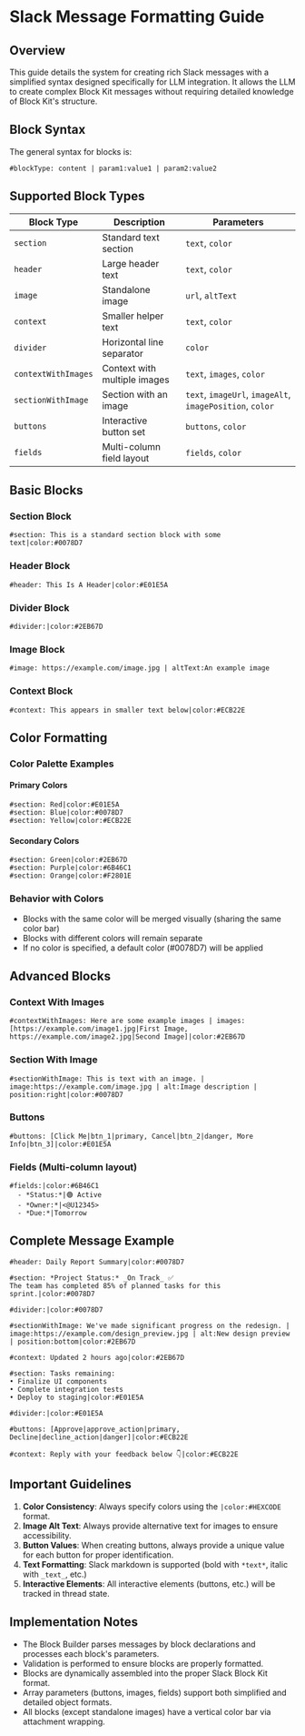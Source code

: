 # Slack Message Formatting Guide

## Overview

This guide details the system for creating rich Slack messages with a simplified syntax designed specifically for LLM integration. It allows the LLM to create complex Block Kit messages without requiring detailed knowledge of Block Kit's structure.

## Block Syntax

The general syntax for blocks is:

```
#blockType: content | param1:value1 | param2:value2
```

## Supported Block Types

| Block Type | Description | Parameters |
|------------|-------------|------------|
| `section` | Standard text section | `text`, `color` |
| `header` | Large header text | `text`, `color` |
| `image` | Standalone image | `url`, `altText` |
| `context` | Smaller helper text | `text`, `color` |
| `divider` | Horizontal line separator | `color` |
| `contextWithImages` | Context with multiple images | `text`, `images`, `color` |
| `sectionWithImage` | Section with an image | `text`, `imageUrl`, `imageAlt`, `imagePosition`, `color` |
| `buttons` | Interactive button set | `buttons`, `color` |
| `fields` | Multi-column field layout | `fields`, `color` |

## Basic Blocks

### Section Block
```
#section: This is a standard section block with some text|color:#0078D7
```

### Header Block
```
#header: This Is A Header|color:#E01E5A
```

### Divider Block
```
#divider:|color:#2EB67D
```

### Image Block
```
#image: https://example.com/image.jpg | altText:An example image
```

### Context Block
```
#context: This appears in smaller text below|color:#ECB22E
```

## Color Formatting

### Color Palette Examples

#### Primary Colors
```
#section: Red|color:#E01E5A
#section: Blue|color:#0078D7
#section: Yellow|color:#ECB22E
```

#### Secondary Colors
```
#section: Green|color:#2EB67D
#section: Purple|color:#6B46C1
#section: Orange|color:#F2801E
```

### Behavior with Colors
- Blocks with the same color will be merged visually (sharing the same color bar)
- Blocks with different colors will remain separate
- If no color is specified, a default color (#0078D7) will be applied

## Advanced Blocks

### Context With Images
```
#contextWithImages: Here are some example images | images:[https://example.com/image1.jpg|First Image, https://example.com/image2.jpg|Second Image]|color:#2EB67D
```

### Section With Image
```
#sectionWithImage: This is text with an image. | image:https://example.com/image.jpg | alt:Image description | position:right|color:#0078D7
```

### Buttons
```
#buttons: [Click Me|btn_1|primary, Cancel|btn_2|danger, More Info|btn_3]|color:#E01E5A
```

### Fields (Multi-column layout)
```
#fields:|color:#6B46C1
  - *Status:*|🟢 Active
  - *Owner:*|<@U12345>
  - *Due:*|Tomorrow
```

## Complete Message Example

```
#header: Daily Report Summary|color:#0078D7

#section: *Project Status:* _On Track_ ✅
The team has completed 85% of planned tasks for this sprint.|color:#0078D7

#divider:|color:#0078D7

#sectionWithImage: We've made significant progress on the redesign. | image:https://example.com/design_preview.jpg | alt:New design preview | position:bottom|color:#2EB67D

#context: Updated 2 hours ago|color:#2EB67D

#section: Tasks remaining:
• Finalize UI components
• Complete integration tests
• Deploy to staging|color:#E01E5A

#divider:|color:#E01E5A

#buttons: [Approve|approve_action|primary, Decline|decline_action|danger]|color:#ECB22E

#context: Reply with your feedback below 👇|color:#ECB22E
```

## Important Guidelines

1. **Color Consistency**: Always specify colors using the `|color:#HEXCODE` format.
2. **Image Alt Text**: Always provide alternative text for images to ensure accessibility.
3. **Button Values**: When creating buttons, always provide a unique value for each button for proper identification.
4. **Text Formatting**: Slack markdown is supported (bold with `*text*`, italic with `_text_`, etc.)
5. **Interactive Elements**: All interactive elements (buttons, etc.) will be tracked in thread state.

## Implementation Notes

- The Block Builder parses messages by block declarations and processes each block's parameters.
- Validation is performed to ensure blocks are properly formatted.
- Blocks are dynamically assembled into the proper Slack Block Kit format.
- Array parameters (buttons, images, fields) support both simplified and detailed object formats.
- All blocks (except standalone images) have a vertical color bar via attachment wrapping. 